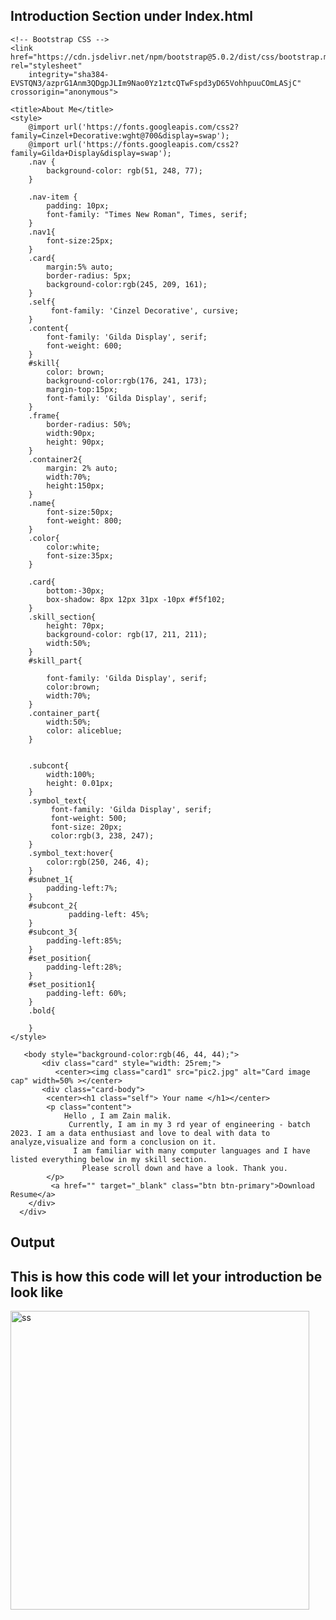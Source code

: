 ## Introduction Section under Index.html

<!doctype html>
<html lang="en">

<head>
    <!-- Required meta tags -->
    <meta charset="utf-8">
    <meta name="viewport" content="width=device-width, initial-scale=1">

    <!-- Bootstrap CSS -->
    <link href="https://cdn.jsdelivr.net/npm/bootstrap@5.0.2/dist/css/bootstrap.min.css" rel="stylesheet"
        integrity="sha384-EVSTQN3/azprG1Anm3QDgpJLIm9Nao0Yz1ztcQTwFspd3yD65VohhpuuCOmLASjC" crossorigin="anonymous">

    <title>About Me</title>
    <style>
        @import url('https://fonts.googleapis.com/css2?family=Cinzel+Decorative:wght@700&display=swap');
        @import url('https://fonts.googleapis.com/css2?family=Gilda+Display&display=swap');
        .nav {
            background-color: rgb(51, 248, 77);
        }
    
        .nav-item {
            padding: 10px;
            font-family: "Times New Roman", Times, serif;
        }
        .nav1{
            font-size:25px;
        }
        .card{
            margin:5% auto;
            border-radius: 5px;
            background-color:rgb(245, 209, 161);
        }
        .self{
             font-family: 'Cinzel Decorative', cursive;
        }
        .content{
            font-family: 'Gilda Display', serif;
            font-weight: 600;
        }
        #skill{
            color: brown;
            background-color:rgb(176, 241, 173);
            margin-top:15px;
            font-family: 'Gilda Display', serif;
        }
        .frame{
            border-radius: 50%;
            width:90px;
            height: 90px;
        }
        .container2{
            margin: 2% auto;
            width:70%;
            height:150px;
        }
        .name{
            font-size:50px;
            font-weight: 800;
        }
        .color{
            color:white;
            font-size:35px;
        }
    
        .card{
            bottom:-30px;
            box-shadow: 8px 12px 31px -10px #f5f102;
        }
        .skill_section{
            height: 70px;
            background-color: rgb(17, 211, 211);
            width:50%;
        }
        #skill_part{
            
            font-family: 'Gilda Display', serif;
            color:brown;
            width:70%;
        }
        .container_part{
            width:50%;
            color: aliceblue;
        }
       

        .subcont{
            width:100%;
            height: 0.01px;
        }
        .symbol_text{
             font-family: 'Gilda Display', serif;
             font-weight: 500;
             font-size: 20px;
             color:rgb(3, 238, 247);
        }
        .symbol_text:hover{
            color:rgb(250, 246, 4);
        }
        #subnet_1{
            padding-left:7%;
        }
        #subcont_2{
                 padding-left: 45%;
        }
        #subcont_3{
            padding-left:85%;
        }
        #set_position{
            padding-left:28%;
        }
        #set_position1{
            padding-left: 60%;
        }
        .bold{
            
        }
    </style>
</head>

       <body style="background-color:rgb(46, 44, 44);">
           <div class="card" style="width: 25rem;">
              <center><img class="card1" src="pic2.jpg" alt="Card image cap" width=50% ></center>
           <div class="card-body">
            <center><h1 class="self"> Your name </h1></center>
            <p class="content">
                Hello , I am Zain malik.
                 Currently, I am in my 3 rd year of engineering - batch 2023. I am a data enthusiast and love to deal with data to analyze,visualize and form a conclusion on it.
                  I am familiar with many computer languages and I have listed everything below in my skill section.
                    Please scroll down and have a look. Thank you.
            </p>
             <a href="" target="_blank" class="btn btn-primary">Download Resume</a>
        </div>
      </div>
  </body>
  
  ## Output 
  ## This is how this code will let your introduction be look like 
  
  <img width="478" alt="ss" src="https://user-images.githubusercontent.com/78205434/136653743-837d7211-02f5-404f-8792-1869be3b3a79.png">
